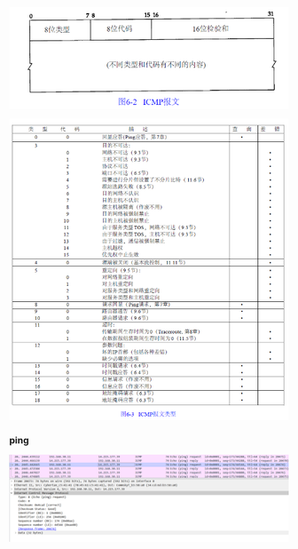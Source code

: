 

![image-20210323213500520](img\image-20210323213500520.png)





![image-20210323213527041](img\image-20210323213527041.png)







### ping

![image-20210323213906007](img\image-20210323213906007.png)



### 


